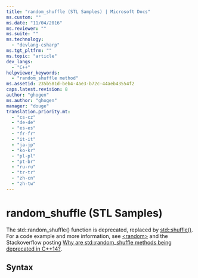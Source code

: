 ```yaml
---
title: "random_shuffle (STL Samples) | Microsoft Docs"
ms.custom: ""
ms.date: "11/04/2016"
ms.reviewer: ""
ms.suite: ""
ms.technology: 
  - "devlang-csharp"
ms.tgt_pltfrm: ""
ms.topic: "article"
dev_langs: 
  - "C++"
helpviewer_keywords: 
  - "random_shuffle method"
ms.assetid: 235b581d-beb4-4ae3-b72c-44aeb43554f2
caps.latest.revision: 8
author: "ghogen"
ms.author: "ghogen"
manager: "douge"
translation.priority.mt: 
  - "cs-cz"
  - "de-de"
  - "es-es"
  - "fr-fr"
  - "it-it"
  - "ja-jp"
  - "ko-kr"
  - "pl-pl"
  - "pt-br"
  - "ru-ru"
  - "tr-tr"
  - "zh-cn"
  - "zh-tw"
---
```

# random_shuffle (STL Samples)
The std::random_shuffle() function is deprecated, replaced by [std::shuffle()](http://msdn.microsoft.com/Library/ef345cd0-ef35-4019-9340-7d062fcd2eab). For a code example and more information, see [\<random>](http://msdn.microsoft.com/Library/60afc25c-b162-4811-97c1-1b65398d4c57) and the Stackoverflow posting [Why are std::random_shuffle methods being deprecated in C++14?](http://go.microsoft.com/fwlink/?LinkId=397954).  
  
## Syntax